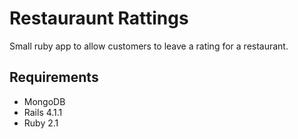 # Restauraunt Rattings

Small ruby app to allow customers to leave a rating for a restaurant.

## Requirements
* MongoDB
* Rails 4.1.1
* Ruby 2.1